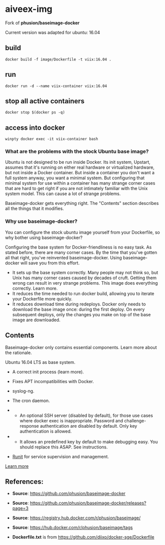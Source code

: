 # aiveex-img


Fork of **phusion/baseimage-docker**

Current version was adapted for ubuntu: 16.04


## build

```
docker build -f image/Dockerfile -t viix:16.04 .
```


## run
```
docker run -d --name viix-container viix:16.04
```


## stop all active containers

```
docker stop $(docker ps -q)
```


## access into docker
```
winpty docker exec -it viix-container bash
```


### What are the problems with the stock Ubuntu base image?

Ubuntu is not designed to be run inside Docker. Its init system, Upstart, assumes that it's running on either real hardware or virtualized hardware, but not inside a Docker container. But inside a container you don't want a full system anyway, you want a minimal system. But configuring that minimal system for use within a container has many strange corner cases that are hard to get right if you are not intimately familiar with the Unix system model. This can cause a lot of strange problems.

Baseimage-docker gets everything right. The "Contents" section describes all the things that it modifies.


### Why use baseimage-docker?
You can configure the stock ubuntu image yourself from your Dockerfile, so why bother using baseimage-docker?

Configuring the base system for Docker-friendliness is no easy task. As stated before, there are many corner cases. By the time that you've gotten all that right, you've reinvented baseimage-docker. Using baseimage-docker will save you from this effort.

* It sets up the base system correctly. Many people may not think so, but Unix has many corner cases caused by decades of cruft. Getting them wrong can result in very strange problems. This image does everything correctly. Learn more.⁠
* It reduces the time needed to run docker build, allowing you to iterate your Dockerfile more quickly.
* It reduces download time during redeploys. Docker only needs to download the base image once: during the first deploy. On every subsequent deploys, only the changes you make on top of the base image are downloaded.


## Contents

Baseimage-docker only contains essential components. Learn more about the rationale.⁠

Ubuntu 16.04 LTS as base system.

* A correct init process (learn more⁠).
* Fixes APT incompatibilities with Docker.
* syslog-ng.
* The cron daemon.
* * An optional SSH server (disabled by default), for those use cases where docker exec is inappropriate.
Password and challenge-response authentication are disabled by default. Only key authentication is allowed.
* * It allows an predefined key by default to make debugging easy. You should replace this ASAP. See instructions.

* [Runit](https://smarden.org/runit) for service supervision and management.


[Learn more](https://github.com/phusion/baseimage-docker)


## References:

* **Source**: https://github.com/phusion/baseimage-docker
* **Source**: https://github.com/phusion/baseimage-docker/releases?page=3
* **Source**: https://registry.hub.docker.com/r/phusion/baseimage/
* **Source**: https://hub.docker.com/r/phusion/baseimage/tags

* **Dockerfile.txt** is from https://github.com/diixo/docker-sge/Dockerfile
